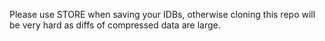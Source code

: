 Please use STORE when saving your IDBs, otherwise cloning this repo will be very hard as diffs of compressed data are large.